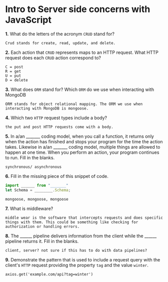 # Intro to Server side concerns with JavaScript

**1.** What do the letters of the acronym `CRUD` stand for?
<!-- enter you answer in the space below -->
```
Crud stands for create, read, update, and delete.

```
**2.** Each action that `CRUD` represents maps to an HTTP request. What HTTP request does each `CRUD` action correspond to?
<!-- enter you answer in the space below -->
```
C = post
R = get
U = put
D = delete

```
**3.** What does `ORM` stand for? Which `ORM` do we use when interacting with MongoDB
<!-- enter you answer in the space below -->
```
ORM stands for object relational mapping. The ORM we use when interacting with MongoDB is mongoose. 

```
**4.** Which two `HTTP` request types include a body?
<!-- enter you answer in the space below -->
```
the put and post HTTP requests come with a body.

```
**5.** In a/an _______ coding model, when you call a function, it returns only when the action has finished and stops your program for the time the action takes. Likewise in a/an _______ coding model, multiple things are allowed to happen at one time. When you perform an action, your program continues to run.  Fill in the blanks.
<!-- enter you answer in the space below -->
```
synchronous/ asynchronous

```

**6.** Fill in the missing piece of this snippet of code.
```js
import ______ from "_______"
let Schema = ________.Schema;
```
<!-- enter you answer in the space below -->
```
mongoose, mongoose, mongoose

```
**7.** What is middleware?
<!-- enter you answer in the space below -->
```
middle wear is the software that intercepts requests and does specific things with them. This could be something like checking for authorization or handling errors.

```
**8.** The ______ pipeline delivers information from the client while the ______ pipeline returns it. Fill in the blanks. 
<!-- enter you answer in the space below -->
```
client, server? not sure if this has to do with data pipelines?

```
**9.** 
Demonstrate the pattern that is used to include a request query with the client's `HTTP` request providing the property `tag` and the value `winter`.
<!-- enter you answer in the space below -->
```
axios.get('example.com/api?tag=winter')

```